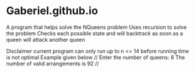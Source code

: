 # Gaberiel.github.io
A program that helps solve the NQueens problem
Uses recursion to solve the problem
Checks each possible state and will backtrack as soon as a queen will attack another queen

Disclaimer current program can only run up to n <= 14 before running time is not optimal
Example given below
//
Enter the number of queens: 8
The number of valid arrangements is 92
//
